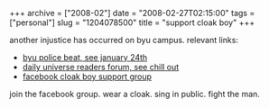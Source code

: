 +++
archive = ["2008-02"]
date = "2008-02-27T02:15:00"
tags = ["personal"]
slug = "1204078500"
title = "support cloak boy"
+++

another injustice has occurred on byu campus. relevant links:

- [byu police beat, see january 24th][1]
- [daily universe readers forum, see chill out][2]
- [facebook cloak boy support group][3]

join the facebook group. wear a cloak. sing in public. fight the man.

[1]:  http://nn.byu.edu/story.cfm/67206
[2]:  http://newnewsnet.byu.edu/story.cfm/67591
[3]: http://byu.facebook.com/group.php?gid=10478455847

